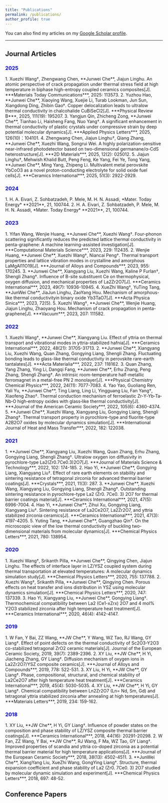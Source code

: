 ```yaml
---
title: "Publications"
permalink: /publications/
author_profile: true
---
```


You can also find my articles on my [Google Scholar profile](https://scholar.google.com.hk/citations?user=z6DY2D0AAAAJ&hl=zh-CN).

---

## Journal Articles

<h3 style="color:blue;">2025</h3>
1. Xuezhi Wang†, Zhengwang Chen, **Junwei Che**, Jiajun Linghu. An atomic perspective of crack propagation under thermal stress field at high temperature in biphase high-entropy coupled ceramics composites[J]. ***Materials Today Communications***, 2025: 113573. 
2. Yuzhou Hao, **Junwei Che**, Xiaoying Wang, Xuejie Li, Turab Lookman, Jun Sun, Xiangdong Ding, Zhibin Gao†. Copper delocalization leads to ultralow thermal conductivity in chalcohalide CuBiSeCl2[J]. ***Physical Review B***, 2025, 111(19): 195207.
3. Yangjun Qin, Zhicheng Zong, **Junwei Che**, Tianhao Li, Haisheng Fang, Nuo Yang†.  A significant enhancement in thermal conductivity of plastic crystals under compressive strain by deep potential molecular dynamics[J]. ***Applied Physics Letters***, 2025, 126(10)：104101.
4. Zhengwang Chen, Jiajun Linghu†, Qiang Zhang, **Junwei Che**, Xuezhi Wang, Songrui Wei. A highly polarization-sensitive near-infrared photodetector based on two-dimensional germanane/α-CdS heterostructure[J]. ***2D Materials***, 2025, 12(2): 025012.
5. Jiajun Linghu†, Mehwish Khalid Butt, Peng Feng, Ke Yang, Fei Ye, Tong Yang, **Junwei Che**, Ming Yang, Zhipeng Li. Multivalent metal perovskite YbCoO3 as a novel proton-conducting electrolyte for solid oxide fuel cells[J]. ***Ceramics International***, 2025, 51(3): 2922-2929.

<h3 style="color:blue;">2024</h3>
1. H. A. Eivari, Z. Sohbatzadeh, P. Mele, M. H. N. Assadi, *Mater. Today Energy* **2021**, 21, 100744.  
2. H. A. Eivari, Z. Sohbatzadeh, P. Mele, M. H. N. Assadi, *Mater. Today Energy* **2021**, 21, 100744.  

<h3 style="color:blue;">2023</h3>
1. Yifan Wang, Wenjie Huang, **Junwei Che**, Xuezhi Wang†. Four-phonon scattering significantly reduces the predicted lattice thermal conductivity in penta-graphene: A machine learning-assisted investigation[J]. ***Computational Materials Science***, 2023, 229: 112435.
2. Wenjie Huang, **Junwei Che**, Xuezhi Wang†, Niancai Peng†. Thermal transport properties and lattice vibration modes in crystalline and amorphous LaMgAl11O19[J]. ***Journal of Alloys and Compounds***, 2023, 955: 170245. 
3. **Junwei Che**, Xiangyang Liu, Xuezhi Wang, Kaline P Furlan†, Shengli Zhang†. Influence of B-site substituent Ce on thermophysical, oxygen diffusion, and mechanical properties of La2Zr2O7[J]. ***Ceramics International***, 2023, 49(7): 10936-10945. 
4. XueZhi Wang†, YuTing Tang, **JunWei Che**, JiaJun Linghu, ZaoYang Hou. Mechanism of amorphous-like thermal conductivityin binary oxide Yb3TaO7[J]. ***Acta Physica Sinica***, 2023, 72(5).
5. Xuezhi Wang†, **Junwei Che**, Wenjie Huang, Jiajun Linghu, Zhaoyang Hou. Mechanism of crack propagation in penta-graphene[J]. ***Vacuum***, 2023, 207: 111582.

<h3 style="color:blue;">2022</h3>
1. Xuezhi Wang†, **Junwei Che**, Xiangyang Liu. Effect of yttria on thermal transport and vibrational modes in yttria-stabilized hafnia[J]. ***Ceramics International***, 2022, 48(21): 31705-31713.
2. **Junwei Che**, Xiangyang Liu, Xuezhi Wang, Quan Zhang, Gongying Liang, Shengli Zhang. Fluctuating bonding leads to glass-like thermal conductivity in perovskite rare-earth tantalates[J]. ***Acta Materialia***, 2022, 237: 118162.
3. Quan Zhang, Yang Zhang, Ying Li, Dangqi Fang, **Junwei Che**, Erhu Zhang, Peng Zhang, Shengli Zhang†. An intrinsic room-temperature half-metallic ferromagnet in a metal-free PN 2 monolayer[J]. ***Physical Chemistry Chemical Physics***, 2022, 24(11): 7077-7083.
4. Yao Yao, Guoliang Ren, Yali Yu, **Junwei Che**, Ting Liang, Ling Li, Yingguang Liu, Fan Yang†, Xiaofeng Zhao†. Thermal conduction mechanism of ferroelastic Zr‐Y‐Yb‐Ta‐Nb‐O high‐entropy oxides with glass‐like thermal conductivity[J]. ***Journal of the American Ceramic Society***, 2022, 105(6): 4360-4374.
5. **Junwei Che**, Xuezhi Wang, Xiangyang Liu, Gongying Liang, Shengli Zhang†. Thermal transport property in pyrochlore-type and fluorite-type A2B2O7 oxides by molecular dynamics simulation[J]. ***International Journal of Heat and Mass Transfer***, 2022, 182: 122038.

<h3 style="color:blue;">2021</h3>
1. **Junwei Che**, Xiangyang Liu, Xuezhi Wang, Quan Zhang, Erhu Zhang, Gongying Liang, Shengli Zhang†. Ultralow oxygen ion diffusivity in pyrochlore-type La2(Zr0.7Ce0.3)2O7[J]. ***Journal of Materials Science & Technology***, 2022, 102: 174-185.
2. Hao Yi, **Junwei Che**, Gongying Liang, Xiangyang Liu†. Effect of rare earth elements on stability and sintering resistance of tetragonal zirconia for advanced thermal barrier coatings[J]. ***Crystals***, 2021, 11(3): 287.
3. **Junwei Che**, Xuezhi Wang, Xiangyang Liu, Gongying Liang, Shengli Zhang†. Outstanding sintering resistance in pyrochlore-type La2 (Zr0. 7Ce0. 3) 2O7 for thermal barrier coatings material[J]. ***Ceramics International***, 2021, 47(5): 6996-7004.
4. Hao Yi, **Junwei Che**, Zihui Xu, Gongying Liang, Xiangyang Liu†. Sintering resistance of La2Ce2O7, La2Zr2O7, and yttria stabilized zirconia ceramics[J]. ***Ceramics International***, 2021, 47(3): 4197-4205.
5. Yuting Tang, **Junwei Che**, Guangzhao Qin†. On the microscopic view of the low thermal conductivity of buckling two-dimensional materials from molecular dynamics[J]. ***Chemical Physics Letters***, 2021, 780: 138954.

<h3 style="color:blue;">2020</h3>
1. Xuezhi Wang†, Srikanth Pilla, **Junwei Che**, Qingying Chen, Jiajun Linghu. The effects of interface layer in LZ/YSZ coupled system during thermal transportation at elevated temperatures: A molecular dynamics simulation study[J]. ***Chemical Physics Letters***, 2020, 755: 137788.
2. Xuezhi Wang†, Srikanth Pilla, **Junwei Che**, Qingying Chen. Porous effects on heat transfer and ions distribution in YSZ using molecular dynamics simulation[J]. ***Chemical Physics Letters***, 2020, 747: 137339.
3. Hao Yi, Xiangyang Liu, **Junwei Che**, Gongying Liang†. Thermochemical compatibility between La2 (Ce1-xZrx) 2O7 and 4 mol% Y2O3 stabilized zirconia after high temperature heat treatment[J]. ***Ceramics International***, 2020, 46(4): 4142-4147.

<h3 style="color:blue;">2019</h3>
1. W Fan, Y Bai, ZZ Wang, **JW Che**, Y Wang, WZ Tao, RJ Wang, GY Liang†. Effect of point defects on the thermal conductivity of Sc2O3-Y2O3 co-stabilized tetragonal ZrO2 ceramic materials[J]. Journal of the European Ceramic Society, 2019, 39(7): 2389-2396.
2. XY Liu, **JW Che**, H Yi, Jiacheng Zhang, GY Liang†. Diffusion mechanism of oxygen ions in La2Zr2O7/YSZ composite ceramics[J]. ***Journal of Alloys and Compounds***, 2019, 778: 522-531.
3. XY Liu, H Yi, **JW Che**, GY Liang†. Phase, compositional, structural, and chemical stability of La2Ce2O7 after high temperature heat treatment[J]. ***Ceramics International***, 2019, 45(4): 5030-5035.
4. XY Liu, **JW Che**, H Yi, GY Liang†. Chemical compatibility between Ln2Zr2O7 (Ln= Nd, Sm, Gd) and tetragonal yttria stabilized zirconia after annealing at high temperatures[J]. ***Materials Letters***, 2019, 234: 159-162.

<h3 style="color:blue;">2018</h3>
1. XY Liu, **JW Che**, H Yi, GY Liang†. Influence of powder states on the composition and phase stability of LZ/YSZ composite thermal barrier coatings[J]. ***Ceramics International***, 2018, 44(16): 20291-20298.
2. W Fan, ZZ Wang, Y Bai, **JW Che**, RJ Wang, F Ma, WZ Tao, GY Liang†. Improved properties of scandia and yttria co-doped zirconia as a potential thermal barrier material for high temperature applications[J]. ***Journal of the European Ceramic Society***, 2018, 38(13): 4502-4511.
3. **JunWei Che**, XiangYang Liu, XueZhi Wang, GongYing Liang†. Structure, thermal expansion coefficient and phase stability of La2 (Zr0. 7Ce0. 3) 2O7 studied by molecular dynamic simulation and experiment[J]. ***Chemical Physics Letters***, 2018, 697: 48-52.


## Conference Papers

 

